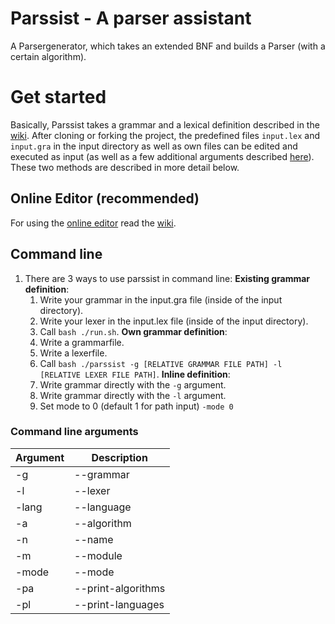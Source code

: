 # Parssist - A parser assistant
A Parsergenerator, which takes an extended BNF and builds a Parser (with a certain algorithm).

# Get started
Basically, Parssist takes a grammar and a lexical definition described in the [wiki](https://github.com/avatarluca/parssist/wiki). After cloning or forking the project, the predefined files `input.lex` and `input.gra` in the input directory as well as own files can be edited and executed as input (as well as a few additional arguments described [here](#command-line-arguments)). These two methods are described in more detail below.

## Online Editor (recommended)
For using the [online editor](https://www.parsergenerator.valenzelektron.com/web/parssist.html) read the [wiki](https://github.com/avatarluca/parssist/wiki).

## Command line
1. There are 3 ways to use parssist in command line:
    **Existing grammar definition**:
    1. Write your grammar in the input.gra file (inside of the input directory).
    2. Write your lexer in the input.lex file (inside of the input directory).
    3. Call ```bash ./run.sh```.
    **Own grammar definition**:
    1. Write a grammarfile.
    2. Write a lexerfile.
    3. Call ```bash ./parssist -g [RELATIVE GRAMMAR FILE PATH] -l [RELATIVE LEXER FILE PATH]```.
    **Inline definition**:
    1. Write grammar directly with the `-g` argument.
    2. Write grammar directly with the `-l` argument.
    3. Set mode to 0 (default 1 for path input) `-mode 0`

### Command line arguments
Argument       | Description
---------------|--------------------------------------------------------
-g|--grammar | relative file path to grammar file or inline grammar
-l|--lexer | relative file path to lexer file or inline lexer
-lang|--language | Parser programming language
-a|--algorithm | Parser algorithm
-n|--name | Parser name
-m|--module | Parser module name
-mode|--mode | Input mode
-pa|--print-algorithms | Print the available parser algorithms and keywords for the algorithm argument
-pl|--print-languages | Print the available parser programming languages and keywords for the language argument
